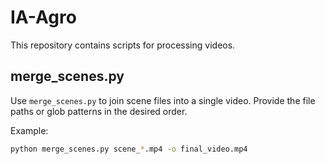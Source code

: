 # IA-Agro

This repository contains scripts for processing videos.

## merge_scenes.py

Use `merge_scenes.py` to join scene files into a single video. Provide the file paths or glob patterns in the desired order.

Example:

```bash
python merge_scenes.py scene_*.mp4 -o final_video.mp4
```

